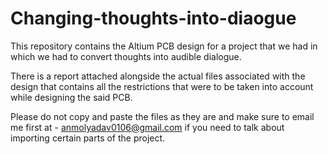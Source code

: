 # Changing-thoughts-into-diaogue
This repository contains the Altium PCB design for a project that we had in which we had to convert thoughts into audible dialogue.

There is a report attached alongside the actual files associated with the design that contains all the restrictions that were to be taken into account while designing the said PCB.

Please do not copy and paste the files as they are and make sure to email me first at - anmolyadav0106@gmail.com if you need to talk about importing certain parts of the project.
